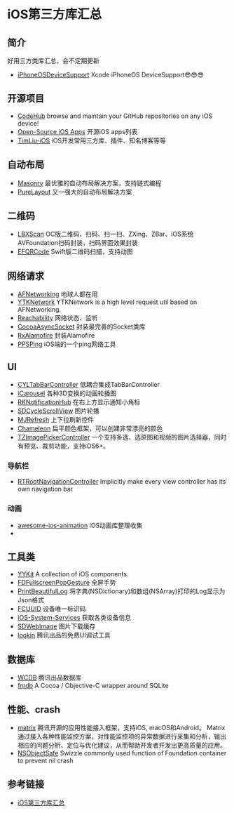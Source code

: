 # iOS第三方库汇总

## 简介
好用三方类库汇总，会不定期更新

* [iPhoneOSDeviceSupport](https://github.com/filsv/iPhoneOSDeviceSupport) Xcode iPhoneOS DeviceSupport😎😎😎

## 开源项目
* [CodeHub](https://github.com/CodeHubApp/CodeHub) browse and maintain your GitHub repositories on any iOS device!
* [Open-Source iOS Apps](https://github.com/dkhamsing/open-source-ios-apps) 开源iOS apps列表
* [TimLiu-iOS](https://github.com/Tim9Liu9/TimLiu-iOS) iOS开发常用三方库、插件、知名博客等等
	
## 自动布局
* [Masonry](https://github.com/cloudkite/Masonry) 最优雅的自动布局解决方案，支持链式编程
* [PureLayout](https://github.com/PureLayout/PureLayout) 又一强大的自动布局解决方案
	
## 二维码

* [LBXScan](https://github.com/MxABC/LBXScan) OC版二维码、扫码、扫一扫、ZXing、ZBar、iOS系统AVFoundation扫码封装，扫码界面效果封装
* [EFQRCode](https://github.com/EFPrefix/EFQRCode) Swift版二维码扫描，支持动图
	
## 网络请求
* [AFNetworking](https://github.com/AFNetworking/AFNetworking) 地球人都在用
* [YTKNetwork](https://github.com/yuantiku/YTKNetwork) YTKNetwork is a high level request util based on AFNetworking.
* [Reachability](https://github.com/tonymillion/Reachability) 网络状态、监听
* [CocoaAsyncSocket](https://github.com/robbiehanson/CocoaAsyncSocket) 封装最完善的Socket类库
* [RxAlamofire](https://github.com/RxSwiftCommunity/RxAlamofire) 封装Alamofire
* [PPSPing](https://github.com/yangqian111/PPSPing) iOS端的一个ping网络工具

## UI
* [CYLTabBarController](https://github.com/ChenYilong/CYLTabBarController) 低耦合集成TabBarController
* [iCarousel](https://github.com/nicklockwood/iCarousel) 各种3D变换的动画轮播图
* [RKNotificationHub](https://github.com/cwRichardKim/RKNotificationHub) 在右上方显示通知小角标
* [SDCycleScrollView](https://github.com/gsdios/SDCycleScrollView) 图片轮播
* [MJRefresh](https://github.com/CoderMJLee/MJRefresh) 上下拉刷新控件
* [Chameleon](https://github.com/ViccAlexander/Chameleon) 扁平颜色框架，可以创建非常漂亮的颜色
* [TZImagePickerController](https://github.com/banchichen/TZImagePickerController) 一个支持多选、选原图和视频的图片选择器，同时有预览、裁剪功能，支持iOS6+。

### 导航栏
* [RTRootNavigationController](https://github.com/rickytan/RTRootNavigationController) Implicitly make every view controller has its own navigation bar
	
### 动画
* [awesome-ios-animation](https://github.com/ameizi/awesome-ios-animation) iOS动画库整理收集
* 
	
## 工具类
* [YYKit](https://github.com/wangruofeng/YYKit) A collection of iOS components.
* [FDFullscreenPopGesture](https://github.com/forkingdog/FDFullscreenPopGesture) 全屏手势
* [PrintBeautifulLog](https://github.com/shixueqian/PrintBeautifulLog) 将字典(NSDictionary)和数组(NSArray)打印的Log显示为Json格式
* [FCUUID](https://github.com/fabiocaccamo/FCUUID) 设备唯一标识码
* [iOS-System-Services](https://github.com/Shmoopi/iOS-System-Services) 获取各类设备信息
* [SDWebImage](https://github.com/rs/SDWebImage) 图片下载缓存
* [lookin](https://lookin.work/) 腾讯出品的免费UI调试工具

## 数据库
* [WCDB](https://github.com/Tencent/wcdb) 腾讯出品数据库
* [fmdb](https://github.com/ccgus/fmdb) A Cocoa / Objective-C wrapper around SQLite

## 性能、crash
* [matrix](https://github.com/Tencent/matrix) 腾讯开源的应用性能接入框架，支持iOS, macOS和Android。 Matrix 通过接入各种性能监控方案，对性能监控项的异常数据进行采集和分析，输出相应的问题分析、定位与优化建议，从而帮助开发者开发出更高质量的应用。
* [NSObjectSafe](https://github.com/jasenhuang/NSObjectSafe) Swizzle commonly used function of Foundation container to prevent nil crash


## 参考链接
* [iOS第三方库汇总](http://blog.wangruofeng007.com/blog/2016/04/15/iosdi-san-fang-ku-hui-zong/)